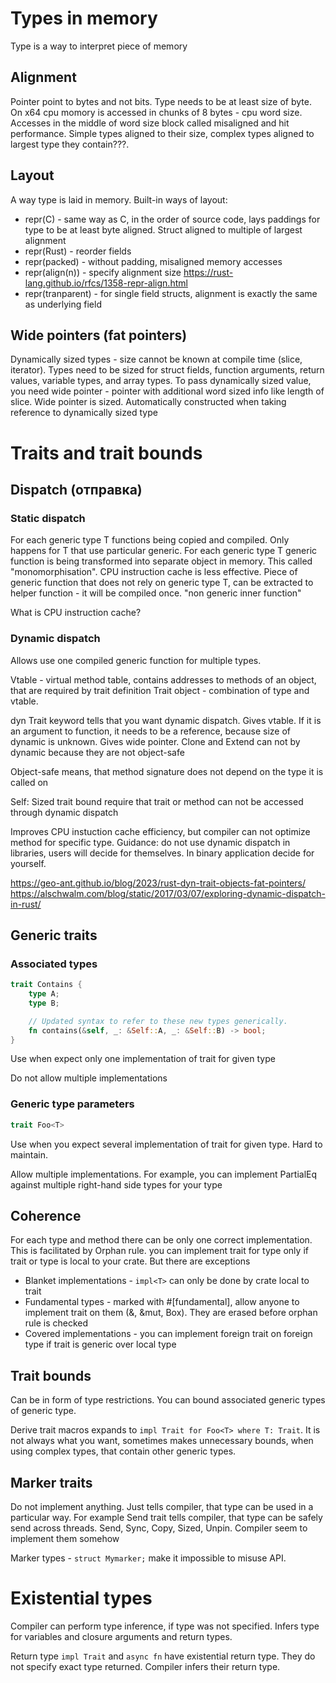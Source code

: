 # Types in memory
Type is a way to interpret piece of memory

## Alignment
Pointer point to bytes and not bits. Type needs to be at least size of byte. On x64 cpu momory is accessed in chunks of 8 bytes - cpu word size. Accesses in the middle of word size block called misaligned and hit performance. Simple types aligned to their size, complex types aligned to largest type they contain???.

## Layout
A way type is laid in memory. Built-in ways of layout:
- repr(C) - same way as C, in the order of source code, lays paddings for type to be at least byte aligned. Struct aligned to multiple of largest alignment 
- repr(Rust) - reorder fields
- repr(packed) - without padding, misaligned memory accesses
- repr(align(n)) - specify alignment size https://rust-lang.github.io/rfcs/1358-repr-align.html
- repr(tranparent) - for single field structs, alignment is exactly the same as underlying field

## Wide pointers (fat pointers)
Dynamically sized types - size cannot be known at compile time (slice, iterator). Types need to be sized for struct fields, function arguments, return values, variable types, and array types. To pass dynamically sized value, you need wide pointer - pointer with additional word sized info like length of slice. Wide pointer is sized. Automatically constructed when taking reference to dynamically sized type

# Traits and trait bounds

## Dispatch (отправка)

### Static dispatch
For each generic type T functions being copied and compiled. Only happens for T that use particular generic. For each generic type T generic function is being transformed into separate object in memory. This called "monomorphisation". CPU instruction cache is less effective. Piece of generic function that does not rely on generic type T, can be extracted to helper function - it will be compiled once. "non generic inner function"

What is CPU instruction cache? 

### Dynamic dispatch
Allows use one compiled generic function for multiple types.

Vtable - virtual method table, contains addresses to methods of an object, that are required by trait definition
Trait object - combination of type and vtable.

dyn Trait keyword tells that you want dynamic dispatch. Gives vtable. If it is an argument to function, it needs to be a reference, because size of dynamic is unknown. Gives wide pointer. Clone and Extend can not by dynamic because they are not object-safe

Object-safe means, that method signature does not depend on the type it is called on

Self: Sized trait bound require that trait or method can not be accessed through dynamic dispatch

 Improves CPU instuction cache efficiency, but compiler can not optimize method for specific type. Guidance: do not use dynamic dispatch in libraries, users will decide for themselves. In binary application decide for yourself.

https://geo-ant.github.io/blog/2023/rust-dyn-trait-objects-fat-pointers/
https://alschwalm.com/blog/static/2017/03/07/exploring-dynamic-dispatch-in-rust/

## Generic traits
### Associated types
```rust
trait Contains {
    type A;
    type B;

    // Updated syntax to refer to these new types generically.
    fn contains(&self, _: &Self::A, _: &Self::B) -> bool;
}
```
Use when expect only one implementation of trait for given type

Do not allow multiple implementations

### Generic type parameters
```rust
trait Foo<T>
```
Use when you expect several implementation of trait for given type. Hard to maintain. 

Allow multiple implementations. For example, you can implement PartialEq against multiple right-hand side types for your type

## Coherence
For each type and method there can be only one correct implementation. This is facilitated by Orphan rule. you can implement trait for type only if trait or type is local to your crate. But there are exceptions
- Blanket implementations - `impl<T>` can only be done by crate local to trait
- Fundamental types - marked with #[fundamental], allow anyone to implement trait on them (&, &mut, Box). They are erased before orphan rule is checked
- Covered implementations - you can implement foreign trait on foreign type if trait is generic over local type

## Trait bounds
Can be in form of type restrictions. You can bound associated generic types of generic type.

Derive trait macros expands to `impl Trait for Foo<T> where T: Trait`. It is not always what you want, sometimes makes unnecessary bounds, when using complex types, that contain other generic types.

## Marker traits
Do not implement anything. Just tells compiler, that type can be used in a particular way. For example Send trait tells compiler, that type can be safely send across threads. Send, Sync, Copy, Sized, Unpin. Compiler seem to implement them somehow

Marker types - `struct Mymarker;` make it impossible to misuse API.

# Existential types
Compiler can perform type inference, if type was not specified. Infers type for variables and closure arguments and return types.

Return type `impl Trait` and `async fn` have existential return type. They do not specify exact type returned. Compiler infers their return type.